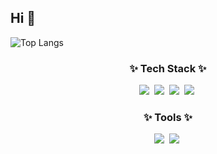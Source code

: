 ## Hi 👋

![Top Langs](https://github-readme-stats.vercel.app/api/top-langs/?username=jjjabcd&layout=compact)


<h3 align="center">✨ Tech Stack ✨</h3>


<div align="center">
  <img src="https://img.shields.io/badge/PyTorch-EE4C2C?style=for-the-badge&logo=PyTorch&logoColor=white" />&nbsp
  <img src="https://img.shields.io/badge/python-3670A0?style=for-the-badge&logo=python&logoColor=ffdd54" />&nbsp
  <img src="https://img.shields.io/badge/pandas-150458.svg?style=for-the-badge&logo=pandas&logoColor=white" />&nbsp
  <img src="https://img.shields.io/badge/numpy-4d77cf.svg?style=for-the-badge&logo=numpy&logoColor=white" />&nbsp

</div>

<h3 align="center">✨ Tools ✨</h3>

<div align="center">
  <img src="https://img.shields.io/badge/jupyter-2C2C32.svg?style=for-the-badge&logo=jupyter&logoColor=white" />&nbsp
  <img src="https://img.shields.io/badge/ubuntu-E95420?style=for-the-badge&logo=python&logoColor=white" />&nbsp  
</div>
